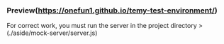 
### Preview(https://onefun1.github.io/temy-test-environment/)

 For correct work, you must run the server in the project directory  > (./aside/mock-server/server.js)
